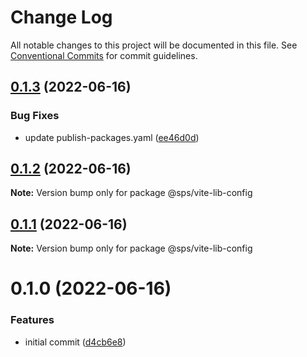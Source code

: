 # Change Log

All notable changes to this project will be documented in this file.
See [Conventional Commits](https://conventionalcommits.org) for commit guidelines.

## [0.1.3](https://github.com/Hooked74/sps/compare/v0.1.2...v0.1.3) (2022-06-16)


### Bug Fixes

* update publish-packages.yaml ([ee46d0d](https://github.com/Hooked74/sps/commit/ee46d0de58551158b39f832345be4e76a30f122f))





## [0.1.2](https://github.com/Hooked74/sps/compare/v0.1.1...v0.1.2) (2022-06-16)

**Note:** Version bump only for package @sps/vite-lib-config





## [0.1.1](https://github.com/Hooked74/sps/compare/v0.1.0...v0.1.1) (2022-06-16)

**Note:** Version bump only for package @sps/vite-lib-config





# 0.1.0 (2022-06-16)


### Features

* initial commit ([d4cb6e8](https://github.com/Hooked74/sps/commit/d4cb6e82df7d009a1ba5890685f095337cc94eab))

